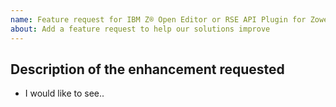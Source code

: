 ```yaml
---
name: Feature request for IBM Z® Open Editor or RSE API Plugin for Zowe CLI
about: Add a feature request to help our solutions improve
---
```


<!-- Search for existing enhancement requests to avoid duplication

If you are an IBM Developer for z/OS on VS Code customer we recommend that you file a ticket with IBM technical support at <https://www.ibm.com/mysupport/>.
You can also submit your idea for a new feature to IBM Ideas at <https://ideas.ibm.com/products/6672764065253366209/categories/7078039477304151595>
These tickets will get prioritized over issues filed here.
You can also file your issue in multiple place if you want the community help discussing a solution.

Before filing an enhancement check here if this is already a documented issue or filed by someone else:

- Check the documentation's Known Issues and Troubleshooting pages: <https://ibm.github.io/zopeneditor-about/Docs/knownissues.html>
- Check the Open and Closed issues list in this GitHub repository: <https://github.com/IBM/zopeneditor-about/issues>
- Check existing ideas and contribute comments: <https://ideas.ibm.com/products/6672764065253366209/categories/7078039477304151595>
- If this is a problem with Zowe Explorer then check and file a bug here, please: <https://github.com/zowe/vscode-extension-for-zowe/issues>

-->

<!-- Describe the feature you'd like. -->

## Description of the enhancement requested

- I would like to see..
